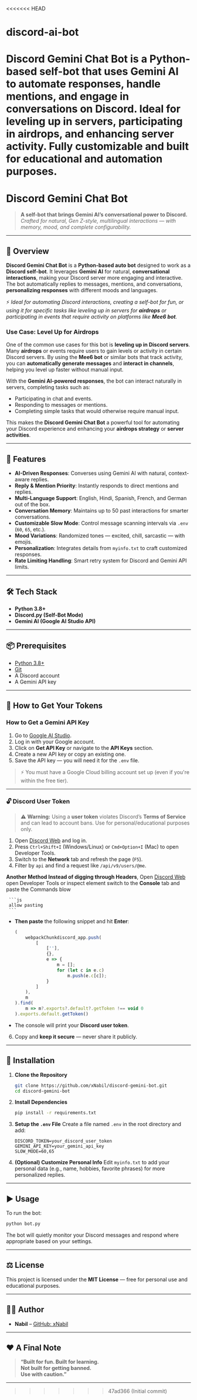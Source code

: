 <<<<<<< HEAD
# discord-ai-bot
Discord Gemini Chat Bot is a Python-based self-bot that uses Gemini AI to automate responses, handle mentions, and engage in conversations on Discord. Ideal for leveling up in servers, participating in airdrops, and enhancing server activity. Fully customizable and built for educational and automation purposes.
=======
# Discord Gemini Chat Bot

> **A self-bot that brings Gemini AI’s conversational power to Discord.**  
> _Crafted for natural, Gen Z-style, multilingual interactions — with memory, mood, and complete configurability._

---

## 📜 Overview
**Discord Gemini Chat Bot** is a **Python-based auto bot** designed to work as a **Discord self-bot**. It leverages **Gemini AI** for natural, **conversational interactions**, making your Discord server more engaging and interactive. The bot automatically replies to messages, mentions, and conversations, **personalizing responses** with different moods and languages.

⚡ _Ideal for automating Discord interactions, creating a self-bot for fun, or using it for specific tasks like leveling up in servers for **airdrops** or participating in events that require activity on platforms like **Mee6 bot**._

### Use Case: Level Up for Airdrops
One of the common use cases for this bot is **leveling up in Discord servers**. Many **airdrops** or events require users to gain levels or activity in certain Discord servers. By using the **Mee6 bot** or similar bots that track activity, you can **automatically generate messages** and **interact in channels**, helping you level up faster without manual input.

With the **Gemini AI-powered responses**, the bot can interact naturally in servers, completing tasks such as:
- Participating in chat and events.
- Responding to messages or mentions.
- Completing simple tasks that would otherwise require manual input.

This makes the **Discord Gemini Chat Bot** a powerful tool for automating your Discord experience and enhancing your **airdrops strategy** or **server activities**.

---


## 🚀 Features
- **AI-Driven Responses**: Converses using Gemini AI with natural, context-aware replies.
- **Reply & Mention Priority**: Instantly responds to direct mentions and replies.
- **Multi-Language Support**: English, Hindi, Spanish, French, and German out of the box.
- **Conversation Memory**: Maintains up to 50 past interactions for smarter conversations.
- **Customizable Slow Mode**: Control message scanning intervals via `.env` (`60`, `65`, etc.).
- **Mood Variations**: Randomized tones — excited, chill, sarcastic — with emojis.
- **Personalization**: Integrates details from `myinfo.txt` to craft customized responses.
- **Rate Limiting Handling**: Smart retry system for Discord and Gemini API limits.

---

## 🛠️ Tech Stack
- **Python 3.8+**
- **Discord.py (Self-Bot Mode)**
- **Gemini AI (Google AI Studio API)**

---

## 📦 Prerequisites
- [Python 3.8+](https://www.python.org/downloads/)
- [Git](https://git-scm.com/downloads)
- A Discord account
- A Gemini API key

---

## 🔑 How to Get Your Tokens

### How to Get a Gemini API Key
1. Go to [Google AI Studio](https://aistudio.google.com/).
2. Log in with your Google account.
3. Click on **Get API Key** or navigate to the **API Keys** section.
4. Create a new API key or copy an existing one.
5. Save the API key — you will need it for the `.env` file.

> ⚡ You must have a Google Cloud billing account set up (even if you're within the free tier).

---

### 🔓 Discord User Token
> ⚠️ **Warning:** Using a **user token** violates Discord’s **Terms of Service** and can lead to account bans. Use for personal/educational purposes only.

1. Open [Discord Web](https://discord.com/channels/@me) and log in.  
2. Press `Ctrl+Shift+I` (Windows/Linux) or `Cmd+Option+I` (Mac) to open Developer Tools.  
3. Switch to the **Network** tab and refresh the page (`F5`).  
4. Filter by `api` and find a request like `/api/v9/users/@me`.  

**Another Method Instead of digging through Headers**,
 Open [Discord Web](https://discord.com/channels/@me)
 open Developer Tools or inspect element 
 switch to the **Console** tab and paste the Commands blow 
 
     ```js
     allow pasting
     ```  
   - **Then paste** the following snippet and hit **Enter**:
     ```js
     (
         webpackChunkdiscord_app.push(
             [
                 [''],
                 {},
                 e => {
                     m = [];
                     for (let c in e.c)
                         m.push(e.c[c]);
                 }
             ]
         ),
         m
     ).find(
         m => m?.exports?.default?.getToken !== void 0
     ).exports.default.getToken()
     ```  
   - The console will print your **Discord user token**.  
6. Copy and **keep it secure** — never share it publicly.

---

## 🧰 Installation

1. **Clone the Repository**
   ```bash
   git clone https://github.com/xNabil/discord-gemini-bot.git
   cd discord-gemini-bot
   ```

2. **Install Dependencies**
   ```bash
   pip install -r requirements.txt
   ```

3. **Setup the `.env` File**
   Create a file named `.env` in the root directory and add:
   ```env
   DISCORD_TOKEN=your_discord_user_token
   GEMINI_API_KEY=your_gemini_api_key
   SLOW_MODE=60,65
   ```

4. **(Optional) Customize Personal Info**
   Edit `myinfo.txt` to add your personal data (e.g., name, hobbies, favorite phrases) for more personalized replies.

---

## ▶️ Usage

To run the bot:
```bash
python bot.py
```

The bot will quietly monitor your Discord messages and respond where appropriate based on your settings.

---

## ⚖️ License

This project is licensed under the **MIT License** — free for personal use and educational purposes.

---

## 👨‍💻 Author

- **Nabil** – [GitHub: xNabil](https://github.com/xNabil)

---

## ❤️ A Final Note

> **“Built for fun. Built for learning.  
> Not built for getting banned.  
> Use with caution.”**

---
>>>>>>> 47ad366 (Initial commit)
